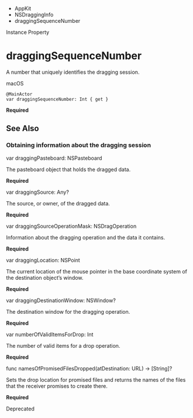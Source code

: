 

- AppKit
- NSDraggingInfo
-  draggingSequenceNumber 

Instance Property

# draggingSequenceNumber

A number that uniquely identifies the dragging session.

macOS

``` source
@MainActor
var draggingSequenceNumber: Int { get }
```

**Required**

## See Also

### Obtaining information about the dragging session

var draggingPasteboard: NSPasteboard

The pasteboard object that holds the dragged data.

**Required**

var draggingSource: Any?

The source, or owner, of the dragged data.

**Required**

var draggingSourceOperationMask: NSDragOperation

Information about the dragging operation and the data it contains.

**Required**

var draggingLocation: NSPoint

The current location of the mouse pointer in the base coordinate system of the destination object’s window.

**Required**

var draggingDestinationWindow: NSWindow?

The destination window for the dragging operation.

**Required**

var numberOfValidItemsForDrop: Int

The number of valid items for a drop operation.

**Required**

func namesOfPromisedFilesDropped(atDestination: URL) -> [String]?

Sets the drop location for promised files and returns the names of the files that the receiver promises to create there.

**Required**

Deprecated

